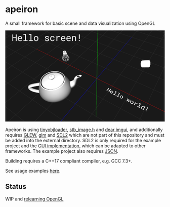 # apeiron

A small framework for basic scene and data visualization using OpenGL

<p align="center"><img src="https://github.com/mwkpe/apeiron/blob/master/apeiron.png" alt="apeiron" width="700"></p>

Apeiron is using [tinyobjloader](https://github.com/syoyo/tinyobjloader), [stb_image.h](https://github.com/nothings/stb) and [dear imgui](https://github.com/ocornut/imgui), and additionally requires [GLEW](https://github.com/nigels-com/glew), [glm](https://glm.g-truc.net/0.9.8/index.html) and [SDL2](https://www.libsdl.org/) which are not part of this repository and must be added into the external directory. SDL2 is only required for the example project and the [GUI implementation](opengl/gui.cpp), which can be adapted to other frameworks. The example project also requires [JSON](https://github.com/nlohmann/json).

Building requires a C++17 compliant compiler, e.g. GCC 7.3+.

See usage examples [here](https://github.com/mwkpe/apeiron-examples).

Status
---
WIP and [relearning OpenGL](https://learnopengl.com/)
